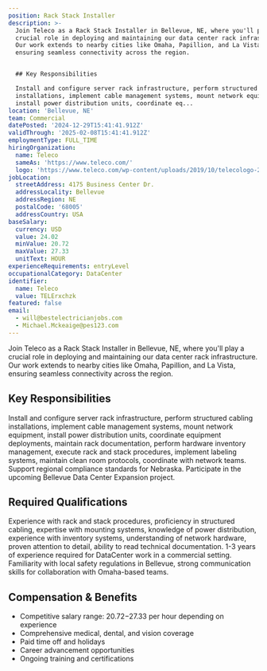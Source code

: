 ```yaml
---
position: Rack Stack Installer
description: >-
  Join Teleco as a Rack Stack Installer in Bellevue, NE, where you'll play a
  crucial role in deploying and maintaining our data center rack infrastructure.
  Our work extends to nearby cities like Omaha, Papillion, and La Vista,
  ensuring seamless connectivity across the region.


  ## Key Responsibilities

  Install and configure server rack infrastructure, perform structured cabling
  installations, implement cable management systems, mount network equipment,
  install power distribution units, coordinate eq...
location: 'Bellevue, NE'
team: Commercial
datePosted: '2024-12-29T15:41:41.912Z'
validThrough: '2025-02-08T15:41:41.912Z'
employmentType: FULL_TIME
hiringOrganization:
  name: Teleco
  sameAs: 'https://www.teleco.com/'
  logo: 'https://www.teleco.com/wp-content/uploads/2019/10/telecologo-2023.png'
jobLocation:
  streetAddress: 4175 Business Center Dr.
  addressLocality: Bellevue
  addressRegion: NE
  postalCode: '68005'
  addressCountry: USA
baseSalary:
  currency: USD
  value: 24.02
  minValue: 20.72
  maxValue: 27.33
  unitText: HOUR
experienceRequirements: entryLevel
occupationalCategory: DataCenter
identifier:
  name: Teleco
  value: TELErxchzk
featured: false
email:
  - will@bestelectricianjobs.com
  - Michael.Mckeaige@pes123.com
---
```




Join Teleco as a Rack Stack Installer in Bellevue, NE, where you'll play a crucial role in deploying and maintaining our data center rack infrastructure. Our work extends to nearby cities like Omaha, Papillion, and La Vista, ensuring seamless connectivity across the region.

## Key Responsibilities
Install and configure server rack infrastructure, perform structured cabling installations, implement cable management systems, mount network equipment, install power distribution units, coordinate equipment deployments, maintain rack documentation, perform hardware inventory management, execute rack and stack procedures, implement labeling systems, maintain clean room protocols, coordinate with network teams. Support regional compliance standards for Nebraska. Participate in the upcoming Bellevue Data Center Expansion project.

## Required Qualifications 
Experience with rack and stack procedures, proficiency in structured cabling, expertise with mounting systems, knowledge of power distribution, experience with inventory systems, understanding of network hardware, proven attention to detail, ability to read technical documentation. 1-3 years of experience required for DataCenter work in a commercial setting. Familiarity with local safety regulations in Bellevue, strong communication skills for collaboration with Omaha-based teams.

## Compensation & Benefits
- Competitive salary range: $20.72-$27.33 per hour depending on experience
- Comprehensive medical, dental, and vision coverage
- Paid time off and holidays
- Career advancement opportunities
- Ongoing training and certifications